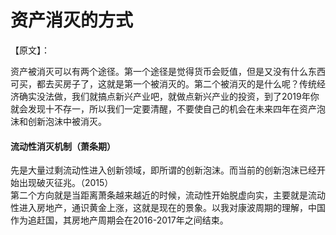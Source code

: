 # 资产消灭的方式

【原文】：

资产被消灭可以有两个途径。第一个途径是觉得货币会贬值，但是又没有什么东西可买，都去买房子了，这就是第一个被消灭的。第二个被消灭的是什么呢？传统经济确实没法做，我们就搞点新兴产业吧，就做点新兴产业的投资，到了2019年你就会发现十不存一，所以我们一定要清醒，不要使自己的机会在未来四年在资产泡沫和创新泡沫中被消灭。

#### 流动性消灭机制（萧条期）

先是大量过剩流动性进入创新领域，即所谓的创新泡沫。而当前的创新泡沫已经开始出现破灭征兆。（2015）  
第二个方向就是当距离萧条越来越近的时候，流动性开始脱虚向实，主要就是流动性进入房地产，通识黄金上涨，这就是现在的景象。以我对康波周期的理解，中国作为追赶国，其房地产周期会在2016-2017年之间结束。
